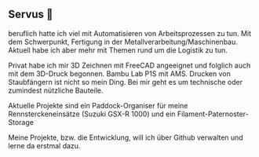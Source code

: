 ## Servus 👋

beruflich hatte ich viel mit Automatisieren von Arbeitsprozessen zu tun. Mit dem Schwerpunkt, Fertigung in der Metallverarbeitung/Maschinenbau.
Aktuell habe ich aber mehr mit Themen rund um die Logistik zu tun.

Privat habe ich mir 3D Zeichnen mit FreeCAD angeeignet und folglich auch mit dem 3D-Druck begonnen. Bambu Lab P1S mit AMS.
Drucken von Staubfängern ist nicht so mein Ding. Bei mir geht es um technische oder zumindest nützliche Bauteile.

Aktuelle Projekte sind ein Paddock-Organiser für meine Rennsterckeneinsätze (Suzuki GSX-R 1000) und ein Filament-Paternoster-Storage

Meine Projekte, bzw. die Entwicklung, will ich über Github verwalten und lerne da erstmal dazu.


<!--
**Ingo-64/Ingo-64** is a ✨ _special_ ✨ repository because its `README.md` (this file) appears on your GitHub profile.

Here are some ideas to get you started:

- 🔭 I’m currently working on ...
- 🌱 I’m currently learning ...
- 👯 I’m looking to collaborate on ...
- 🤔 I’m looking for help with ...
- 💬 Ask me about ...
- 📫 How to reach me: ...
- 😄 Pronouns: ...
- ⚡ Fun fact: ...
-->
